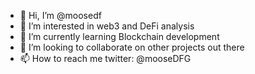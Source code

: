 - 👋 Hi, I’m @moosedf
- 👀 I’m interested in web3 and DeFi analysis
- 🌱 I’m currently learning Blockchain development
- 💞️ I’m looking to collaborate on other projects out there 
- 📫 How to reach me twitter: @mooseDFG 

<!---
moosedf/moosedf is a ✨ special ✨ repository because its `README.md` (this file) appears on your GitHub profile.
You can click the Preview link to take a look at your changes.
--->
